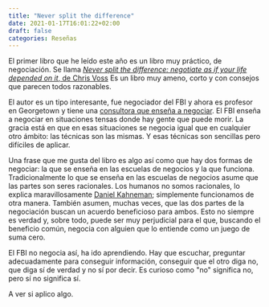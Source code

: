 ```yaml
---
title: "Never split the difference"
date: 2021-01-17T16:01:22+02:00
draft: false
categories: Reseñas
---
```


El primer libro que he leído este año es un libro muy práctico, de negociación. Se llama [*Never split the difference: negotiate as if your life depended on it*, de Chris Voss](https://www.goodreads.com/book/show/26156469-never-split-the-difference) Es un libro muy ameno, corto y con consejos que parecen todos razonables.

El autor es un tipo interesante, fue negociador del FBI y ahora es profesor en Georgetown y tiene una [consultora que enseña a negociar](https://www.blackswanltd.com/home). El FBI  enseña a negociar en situaciones tensas donde hay gente que puede morir. La gracia está en que en esas situaciones se negocia igual que en cualquier otro ámbito: las técnicas son las mismas. Y esas técnicas son sencillas pero difíciles de aplicar.

Una frase que me gusta del libro es algo así como que hay dos formas de negociar: la que se enseña en las escuelas de negocios y la que funciona. Tradicionalmente lo que se enseña en las escuelas de negocios asume que las partes son seres racionales. Los humanos no somos racionales, lo explica maravillosamente [Daniel Kahneman](https://www.goodreads.com/book/show/11468377-thinking-fast-and-slow); simplemente funcionamos de otra manera. También asumen, muchas veces, que las dos partes de la negociación buscan un acuerdo beneficioso para ambos. Esto no siempre es verdad y, sobre todo, puede ser muy perjudicial para el que, buscando el beneficio común, negocia con alguien que lo entiende como un juego de suma cero.

El FBI no negocia así, ha ido aprendiendo. Hay que escuchar, preguntar adecuadamente para conseguir información, conseguir que el otro diga no, que diga sí de verdad y no sí por decir. Es curioso como "no" significa no, pero sí no significa sí. 

A ver si aplico algo.
